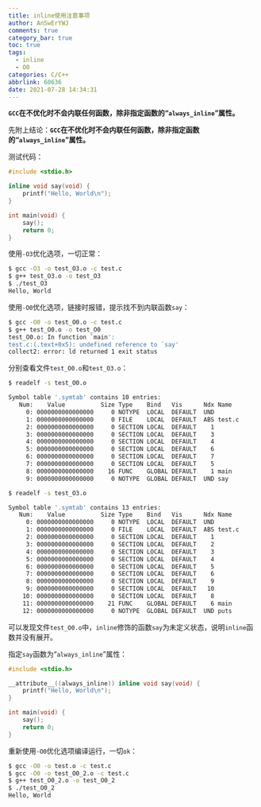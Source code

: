 ```yaml
---
title: inline使用注意事项
author: AnSwErYWJ
comments: true
category_bar: true
toc: true
tags:
  - inline
  - O0
categories: C/C++
abbrlink: 60636
date: 2021-07-28 14:34:31
---
```


**`GCC`在不优化时不会内联任何函数，除非指定函数的“`always_inline`”属性。**

<!--more-->

先附上结论：**`GCC`在不优化时不会内联任何函数，除非指定函数的“`always_inline`”属性。**
​

测试代码：
```c
#include <stdio.h>

inline void say(void) {
    printf("Hello, World\n");
}

int main(void) {
    say();
    return 0;
}
```

使用`-O3`优化选项，一切正常：
```bash
$ gcc -O3 -o test_O3.o -c test.c
$ g++ test_O3.o -o test_O3
$ ./test_O3
Hello, World
```

使用`-O0`优化选项，链接时报错，提示找不到内联函数`say`：
```bash
$ gcc -O0 -o test_O0.o -c test.c
$ g++ test_O0.o -o test_O0
test_O0.o: In function `main':
test.c:(.text+0x5): undefined reference to `say'
collect2: error: ld returned 1 exit status
```

分别查看文件`test_O0.o`和`test_O3.o`：
```bash
$ readelf -s test_O0.o

Symbol table '.symtab' contains 10 entries:
   Num:    Value          Size Type    Bind   Vis      Ndx Name
     0: 0000000000000000     0 NOTYPE  LOCAL  DEFAULT  UND 
     1: 0000000000000000     0 FILE    LOCAL  DEFAULT  ABS test.c
     2: 0000000000000000     0 SECTION LOCAL  DEFAULT    1 
     3: 0000000000000000     0 SECTION LOCAL  DEFAULT    3 
     4: 0000000000000000     0 SECTION LOCAL  DEFAULT    4 
     5: 0000000000000000     0 SECTION LOCAL  DEFAULT    6 
     6: 0000000000000000     0 SECTION LOCAL  DEFAULT    7 
     7: 0000000000000000     0 SECTION LOCAL  DEFAULT    5 
     8: 0000000000000000    16 FUNC    GLOBAL DEFAULT    1 main
     9: 0000000000000000     0 NOTYPE  GLOBAL DEFAULT  UND say
```

```bash
$ readelf -s test_O3.o

Symbol table '.symtab' contains 13 entries:
   Num:    Value          Size Type    Bind   Vis      Ndx Name
     0: 0000000000000000     0 NOTYPE  LOCAL  DEFAULT  UND 
     1: 0000000000000000     0 FILE    LOCAL  DEFAULT  ABS test.c
     2: 0000000000000000     0 SECTION LOCAL  DEFAULT    1 
     3: 0000000000000000     0 SECTION LOCAL  DEFAULT    2 
     4: 0000000000000000     0 SECTION LOCAL  DEFAULT    3 
     5: 0000000000000000     0 SECTION LOCAL  DEFAULT    4 
     6: 0000000000000000     0 SECTION LOCAL  DEFAULT    5 
     7: 0000000000000000     0 SECTION LOCAL  DEFAULT    6 
     8: 0000000000000000     0 SECTION LOCAL  DEFAULT    9 
     9: 0000000000000000     0 SECTION LOCAL  DEFAULT   10 
    10: 0000000000000000     0 SECTION LOCAL  DEFAULT    8 
    11: 0000000000000000    21 FUNC    GLOBAL DEFAULT    6 main
    12: 0000000000000000     0 NOTYPE  GLOBAL DEFAULT  UND puts
```
可以发现文件`test_O0.o`中，`inline`修饰的函数`say`为未定义状态，说明`inline`函数并没有展开。
​

指定`say`函数为“`always_inline`”属性：
```c
#include <stdio.h>

__attribute__((always_inline)) inline void say(void) {
    printf("Hello, World\n");
}

int main(void) {
    say();
    return 0;
}
```

重新使用`-O0`优化选项编译运行，一切`ok`：
```bash
$ gcc -O0 -o test.o -c test.c
$ gcc -O0 -o test_O0_2.o -c test.c
$ g++ test_O0_2.o -o test_O0_2
$ ./test_O0_2
Hello, World
```
